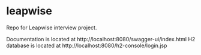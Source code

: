 # leapwise
Repo for Leapwise interview project.

Documentation is located at http://localhost:8080/swagger-ui/index.html
H2 database is located at http://localhost:8080/h2-console/login.jsp
